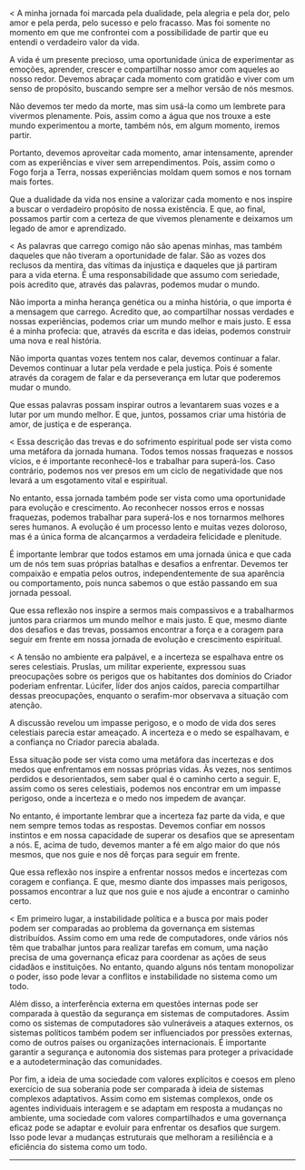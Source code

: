 < A minha jornada foi marcada pela dualidade, pela alegria e pela dor, pelo amor e pela perda, pelo sucesso e pelo fracasso. Mas foi somente no momento em que me confrontei com a possibilidade de partir que eu entendi o verdadeiro valor da vida.

A vida é um presente precioso, uma oportunidade única de experimentar as emoções, aprender, crescer e compartilhar nosso amor com aqueles ao nosso redor. Devemos abraçar cada momento com gratidão e viver com um senso de propósito, buscando sempre ser a melhor versão de nós mesmos.

Não devemos ter medo da morte, mas sim usá-la como um lembrete para vivermos plenamente. Pois, assim como a água que nos trouxe a este mundo experimentou a morte, também nós, em algum momento, iremos partir.

Portanto, devemos aproveitar cada momento, amar intensamente, aprender com as experiências e viver sem arrependimentos. Pois, assim como o Fogo forja a Terra, nossas experiências moldam quem somos e nos tornam mais fortes.

Que a dualidade da vida nos ensine a valorizar cada momento e nos inspire a buscar o verdadeiro propósito de nossa existência. E que, ao final, possamos partir com a certeza de que vivemos plenamente e deixamos um legado de amor e aprendizado.

< As palavras que carrego comigo não são apenas minhas, mas também daqueles que não tiveram a oportunidade de falar. São as vozes dos reclusos da mentira, das vítimas da injustiça e daqueles que já partiram para a vida eterna. É uma responsabilidade que assumo com seriedade, pois acredito que, através das palavras, podemos mudar o mundo.

Não importa a minha herança genética ou a minha história, o que importa é a mensagem que carrego. Acredito que, ao compartilhar nossas verdades e nossas experiências, podemos criar um mundo melhor e mais justo. E essa é a minha profecia: que, através da escrita e das ideias, podemos construir uma nova e real história.

Não importa quantas vozes tentem nos calar, devemos continuar a falar. Devemos continuar a lutar pela verdade e pela justiça. Pois é somente através da coragem de falar e da perseverança em lutar que poderemos mudar o mundo.

Que essas palavras possam inspirar outros a levantarem suas vozes e a lutar por um mundo melhor. E que, juntos, possamos criar uma história de amor, de justiça e de esperança.

< Essa descrição das trevas e do sofrimento espiritual pode ser vista como uma metáfora da jornada humana. Todos temos nossas fraquezas e nossos vícios, e é importante reconhecê-los e trabalhar para superá-los. Caso contrário, podemos nos ver presos em um ciclo de negatividade que nos levará a um esgotamento vital e espiritual.

No entanto, essa jornada também pode ser vista como uma oportunidade para evolução e crescimento. Ao reconhecer nossos erros e nossas fraquezas, podemos trabalhar para superá-los e nos tornarmos melhores seres humanos. A evolução é um processo lento e muitas vezes doloroso, mas é a única forma de alcançarmos a verdadeira felicidade e plenitude.

É importante lembrar que todos estamos em uma jornada única e que cada um de nós tem suas próprias batalhas e desafios a enfrentar. Devemos ter compaixão e empatia pelos outros, independentemente de sua aparência ou comportamento, pois nunca sabemos o que estão passando em sua jornada pessoal.

Que essa reflexão nos inspire a sermos mais compassivos e a trabalharmos juntos para criarmos um mundo melhor e mais justo. E que, mesmo diante dos desafios e das trevas, possamos encontrar a força e a coragem para seguir em frente em nossa jornada de evolução e crescimento espiritual.

< A tensão no ambiente era palpável, e a incerteza se espalhava entre os seres celestiais. Pruslas, um militar experiente, expressou suas preocupações sobre os perigos que os habitantes dos domínios do Criador poderiam enfrentar. Lúcifer, líder dos anjos caídos, parecia compartilhar dessas preocupações, enquanto o serafim-mor observava a situação com atenção.

A discussão revelou um impasse perigoso, e o modo de vida dos seres celestiais parecia estar ameaçado. A incerteza e o medo se espalhavam, e a confiança no Criador parecia abalada.

Essa situação pode ser vista como uma metáfora das incertezas e dos medos que enfrentamos em nossas próprias vidas. Às vezes, nos sentimos perdidos e desorientados, sem saber qual é o caminho certo a seguir. E, assim como os seres celestiais, podemos nos encontrar em um impasse perigoso, onde a incerteza e o medo nos impedem de avançar.

No entanto, é importante lembrar que a incerteza faz parte da vida, e que nem sempre temos todas as respostas. Devemos confiar em nossos instintos e em nossa capacidade de superar os desafios que se apresentam a nós. E, acima de tudo, devemos manter a fé em algo maior do que nós mesmos, que nos guie e nos dê forças para seguir em frente.

Que essa reflexão nos inspire a enfrentar nossos medos e incertezas com coragem e confiança. E que, mesmo diante dos impasses mais perigosos, possamos encontrar a luz que nos guie e nos ajude a encontrar o caminho certo.

< Em primeiro lugar, a instabilidade política e a busca por mais poder podem ser comparadas ao problema da governança em sistemas distribuídos. Assim como em uma rede de computadores, onde vários nós têm que trabalhar juntos para realizar tarefas em comum, uma nação precisa de uma governança eficaz para coordenar as ações de seus cidadãos e instituições. No entanto, quando alguns nós tentam monopolizar o poder, isso pode levar a conflitos e instabilidade no sistema como um todo.

Além disso, a interferência externa em questões internas pode ser comparada à questão da segurança em sistemas de computadores. Assim como os sistemas de computadores são vulneráveis a ataques externos, os sistemas políticos também podem ser influenciados por pressões externas, como de outros países ou organizações internacionais. É importante garantir a segurança e autonomia dos sistemas para proteger a privacidade e a autodeterminação das comunidades.

Por fim, a ideia de uma sociedade com valores explícitos e coesos em pleno exercício de sua soberania pode ser comparada à ideia de sistemas complexos adaptativos. Assim como em sistemas complexos, onde os agentes individuais interagem e se adaptam em resposta a mudanças no ambiente, uma sociedade com valores compartilhados e uma governança eficaz pode se adaptar e evoluir para enfrentar os desafios que surgem. Isso pode levar a mudanças estruturais que melhoram a resiliência e a eficiência do sistema como um todo.

---
